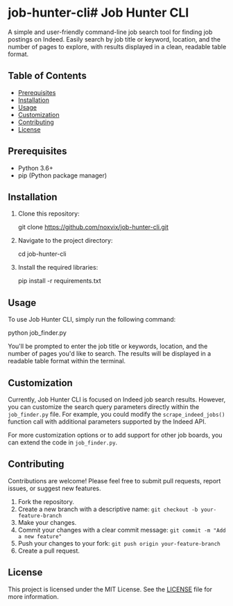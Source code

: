 # job-hunter-cli# Job Hunter CLI

A simple and user-friendly command-line job search tool for finding job postings on Indeed. Easily search by job title or keyword, location, and the number of pages to explore, with results displayed in a clean, readable table format.

## Table of Contents

- [Prerequisites](#prerequisites)
- [Installation](#installation)
- [Usage](#usage)
- [Customization](#customization)
- [Contributing](#contributing)
- [License](#license)

## Prerequisites

- Python 3.6+
- pip (Python package manager)

## Installation

1. Clone this repository:

   git clone https://github.com/noxvix/job-hunter-cli.git

2. Navigate to the project directory:

   cd job-hunter-cli

3. Install the required libraries:

   pip install -r requirements.txt

## Usage

To use Job Hunter CLI, simply run the following command:

   python job_finder.py

You'll be prompted to enter the job title or keywords, location, and the number of pages you'd like to search. The results will be displayed in a readable table format within the terminal.

## Customization

Currently, Job Hunter CLI is focused on Indeed job search results. However, you can customize the search query parameters directly within the `job_finder.py` file. For example, you could modify the `scrape_indeed_jobs()` function call with additional parameters supported by the Indeed API.

For more customization options or to add support for other job boards, you can extend the code in `job_finder.py`.

## Contributing

Contributions are welcome! Please feel free to submit pull requests, report issues, or suggest new features.

1. Fork the repository.
2. Create a new branch with a descriptive name: `git checkout -b your-feature-branch`
3. Make your changes.
4. Commit your changes with a clear commit message: `git commit -m "Add a new feature"`
5. Push your changes to your fork: `git push origin your-feature-branch`
6. Create a pull request.

## License

This project is licensed under the MIT License. See the [LICENSE](LICENSE) file for more information.
